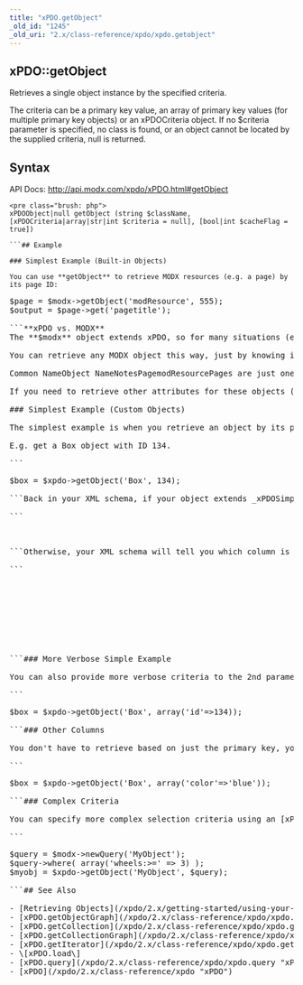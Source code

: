```yaml
---
title: "xPDO.getObject"
_old_id: "1245"
_old_uri: "2.x/class-reference/xpdo/xpdo.getobject"
---
```


## xPDO::getObject

Retrieves a single object instance by the specified criteria.

The criteria can be a primary key value, an array of primary key values (for multiple primary key objects) or an xPDOCriteria object. If no $criteria parameter is specified, no class is found, or an object cannot be located by the supplied criteria, null is returned.

## Syntax

API Docs: <http://api.modx.com/xpdo/xPDO.html#getObject>

```
<pre class="brush: php">
xPDOObject|null getObject (string $className, [xPDOCriteria|array|str|int $criteria = null], [bool|int $cacheFlag = true])

```## Example

### Simplest Example (Built-in Objects)

You can use **getObject** to retrieve MODX resources (e.g. a page) by its page ID:

```
<pre class="brush: php">
$page = $modx->getObject('modResource', 555);
$output = $page->get('pagetitle');

```**xPDO vs. MODX**
The **$modx** object extends xPDO, so for many situations (e.g. inside your Snippets), you can use the **$modx** object, even though most examples on this page use the **$xpdo** object.

You can retrieve any MODX object this way, just by knowing its object name – usually that's simply a matter of prepending "mod" to the object's familiar name:

Common NameObject NameNotesPagemodResourcePages are just one manifestation of modResource – you can also use this to retrieve Weblinks, Symlinks, and Static ResourcesChunkmodChunk UsermodUser TemplatemodTemplate SnippetmodSnippet See **core/model/schema/modx.mysql.schema.xml** file for a full definition of all MODX objects.

If you need to retrieve other attributes for these objects (e.g. TVs for a page), then you may need to look at [getObjectGraph](/xpdo/2.x/class-reference/xpdo/xpdo.getobjectgraph "xPDO.getObjectGraph")

### Simplest Example (Custom Objects)

The simplest example is when you retrieve an object by its primary key.

E.g. get a Box object with ID 134.

```
<pre class="brush: php">
$box = $xpdo->getObject('Box', 134);

```Back in your XML schema, if your object extends _xPDOSimpleObject_, the primary key column is assumed to be named "id".

```
<pre class="brush: php">
<object class="modPropertySet" table="property_set" extends="xPDOSimpleObject">

```Otherwise, your XML schema will tell you which column is the primary key via the _index alias="PRIMARY"_ node, e.g.

```
<pre class="brush: php">
        <object class="MyObject" table="my_object" extends="xPDOObject">
                <field key="object_id" dbtype="int" precision="11" phptype="integer" null="false" index="pk"  generated="native" />
                <!-- ... stuff here ... -->
                <index alias="PRIMARY" name="PRIMARY" primary="true" unique="true">
                        <column key="object_id" collation="A" null="false" />
                </index>
        </object>

```### More Verbose Simple Example

You can also provide more verbose criteria to the 2nd parameter, e.g.

```
<pre class="brush: php">
$box = $xpdo->getObject('Box', array('id'=>134));

```### Other Columns

You don't have to retrieve based on just the primary key, you can also search on other columns:

```
<pre class="brush: php">
$box = $xpdo->getObject('Box', array('color'=>'blue'));

```### Complex Criteria

You can specify more complex selection criteria using an [xPDO query](/xpdo/2.x/class-reference/xpdo/xpdo.newquery "xPDO.newQuery"):

```
<pre class="brush: php">
$query = $modx->newQuery('MyObject');
$query->where( array('wheels:>=' => 3) );
$myobj = $xpdo->getObject('MyObject', $query);

```## See Also

- [Retrieving Objects](/xpdo/2.x/getting-started/using-your-xpdo-model/retrieving-objects "Retrieving Objects")
- [xPDO.getObjectGraph](/xpdo/2.x/class-reference/xpdo/xpdo.getobjectgraph "xPDO.getObjectGraph")
- [xPDO.getCollection](/xpdo/2.x/class-reference/xpdo/xpdo.getcollection "xPDO.getCollection")
- [xPDO.getCollectionGraph](/xpdo/2.x/class-reference/xpdo/xpdo.getcollectiongraph "xPDO.getCollectionGraph")
- [xPDO.getIterator](/xpdo/2.x/class-reference/xpdo/xpdo.getiterator "xPDO.getIterator")
- \[xPDO.load\]
- [xPDO.query](/xpdo/2.x/class-reference/xpdo/xpdo.query "xPDO.query")
- [xPDO](/xpdo/2.x/class-reference/xpdo "xPDO")